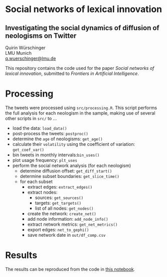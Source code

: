 # Social networks of lexical innovation
## Investigating the social dynamics of diffusion of neologisms on Twitter

Quirin Würschinger\
LMU Munich\
q.wuerschinger@lmu.de

This repository contains the code used for the paper _Social networks of lexical innovation_, submitted to _Frontiers in Artificial Intelligence_.

# Processing

The tweets were processed using `src/processing.R`. This script performs the full analysis for each neologism in the sample, making use of several other scripts in `src/` to ...

- load the data: `load_data()`
- post-process the tweets: `postproc()`
- determine the `age` of neologisms: `get_age()`
- calculate their `volatility` using the coefficient of variation: `get_coef_var()`
- bin tweets in monthly intervals:`bin_uses()`
- plot usage frequency: `plt_uses`
- perform the social network analysis (for each neologism)
    - determine diffusion offset: `get_diff_start()` 
    - determine subset boundaries: `get_slice_time()`
    - for each subset
        - extract edges: `extract_edges()`
        - extract nodes:
            - sources: `get_sources()` 
            - targets: `get_targets()` 
            - list of all nodes: `get_nodes()`
        - create the network: `create_net()`
        - add node information: `add_node_info()`
        - extract network metrics: `get_net_metrics()`
        - export edges: `net_to_gephi()` 
        - save network date in `out/df_comp.csv`

# Results

The results can be reproduced from the code in [this notebook](results.md).
